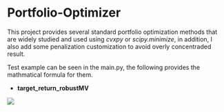 # Portfolio-Optimizer

This project provides several standard portfolio optimization methods that are widely studied and used using *cvxpy* or *scipy.minimize*, in addition,  I also add some penalization customization to avoid overly concentraded result.

Test example can be seen in the main.py, the following provides the mathmatical formula for them.

- **target_return_robustMV**
<img src="http://latex.codecogs.com/svg.latex?Min:&space;X^T&space;\Sigma&space;X&space;\\\begin{cases}X^T&space;\cdot&space;\boldsymbol{1}&space;&=&space;1&space;\\X^T&space;\cdot&space;\hat{\mu}&space;-&space;L&space;*&space;||\Theta&space;X||_2&&space;>=&space;target\_return&space;\\X&space;&&space;\geq&space;lower\_bound&space;\\X&space;&&space;\leq&space;upper\_bound&space;\\\end{cases}"/>

